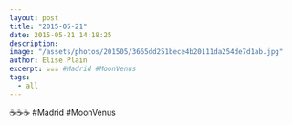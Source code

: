 ```yaml
---
layout: post
title: "2015-05-21"
date: 2015-05-21 14:18:25
description: 
image: "/assets/photos/201505/3665dd251bece4b20111da254de7d1ab.jpg"
author: Elise Plain
excerpt: ☕️☕️☕️ #Madrid #MoonVenus
tags: 
  - all
---
```


☕️☕️☕️ #Madrid #MoonVenus
<p></p>
